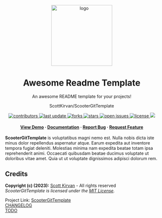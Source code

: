 <div align="center">

  <img src="assets/logo.jpg" alt="logo" width="200" height="auto" />
  <h1>Awesome Readme Template</h1>
  
  <p>
    An awesome README template for your projects! 
  </p>
  
  
ScottKirvan/ScooterGitTemplate
<!-- Badges -->
<p>
  <a href="https://github.com/ScottKirvan/ScooterGitTemplate/graphs/contributors">
    <img src="https://img.shields.io/github/contributors/ScottKirvan/ScooterGitTemplate" alt="contributors" />
  </a>
  <a href="">
    <img src="https://img.shields.io/github/last-commit/ScottKirvan/ScooterGitTemplate" alt="last update" />
  </a>
  <a href="https://github.com/ScottKirvan/ScooterGitTemplate/network/members">
    <img src="https://img.shields.io/github/forks/ScottKirvan/ScooterGitTemplate" alt="forks" />
  </a>
  <a href="https://github.com/ScottKirvan/ScooterGitTemplate/stargazers">
    <img src="https://img.shields.io/github/stars/ScottKirvan/ScooterGitTemplate" alt="stars" />
  </a>
  <a href="https://github.com/ScottKirvan/ScooterGitTemplate/issues/">
    <img src="https://img.shields.io/github/issues/ScottKirvan/ScooterGitTemplate" alt="open issues" />
  </a>
  <a href="https://github.com/ScottKirvan/ScooterGitTemplate/blob/master/LICENSE">
    <img src="https://img.shields.io/github/license/ScottKirvan/ScooterGitTemplate.svg" alt="license" />
  </a>
  <a href="https://discord.gg/gQH4mXWQRT">
    <!--<img src="https://img.shields.io/discord/704680098577514527?style=flat-square&label=%F0%9F%92%AC%20discord&color=00ACD7">-->
    <img src="https://img.shields.io/discord/1052011377415438346?style=flat-square&label=discord&color=00ACD7">
  </a>
</p>
   
<h4>
    <a href="https://github.com/ScottKirvan/ScooterGitTemplate/">View Demo</a>
  <span> · </span>
    <a href="https://github.com/ScottKirvan/ScooterGitTemplate">Documentation</a>
  <span> · </span>
    <a href="https://github.com/ScottKirvan/ScooterGitTemplate/issues/">Report Bug</a>
  <span> · </span>
    <a href="https://github.com/ScottKirvan/ScooterGitTemplate/issues/">Request Feature</a>
  </h4>
</div>

**ScooterGitTemplate** is voluptatibus magni nemo est. Nulla nobis dicta iste minus dolor repellendus aspernatur atque. Earum expedita aut inventore tempora fugiat deleniti. Molestias minima nam expedita beatae totam ipsa reprehenderit animi. Occaecati quibusdam beatae ducimus voluptate ut doloribus vitae amet. Quia ut ut voluptate dignissimos adipisci dolorum rem.

Credits
-------
**Copyright (c) (2023):** [Scott Kirvan](https://github.com/ScottKirvan)  - All rights reserved   
*ScooterGitTemplate is licensed under the [MIT License](LICENSE.md).*  

Project Link:  [ScooterGitTemplate](https://github.com/ScottKirvan/ScooterGitTemplate)  
[CHANGELOG](notes/CHANGELOG.md)  
[TODO](notes/TODO.md)

